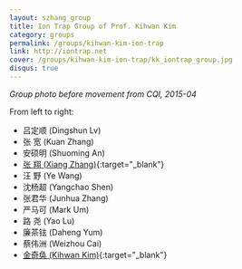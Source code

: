 ```yaml
---
layout: szhang_group
title: Ion Trap Group of Prof. Kihwan Kim
category: groups
permalink: /groups/kihwan-kim-ion-trap
link: http://iontrap.net
cover: /groups/kihwan-kim-ion-trap/kk_iontrap_group.jpg
disqus: true
---
```


*Group photo before movement from CQI, 2015-04*

From left to right:
* 吕定顺 (Dingshun Lv)
* 张 宽 (Kuan Zhang)
* 安硕明 (Shuoming An)
* [张 翔 (Xiang Zhang)](http://iiis.tsinghua.edu.cn/xiangzhang/){:target="_blank"}
* 汪 野 (Ye Wang)
* 沈杨超 (Yangchao Shen)
* 张君华 (Junhua Zhang)
* 严马可 (Mark Um)
* 路 尧 (Yao Lu)
* 廉茶铉 (Daheng Yum)
* 蔡伟洲 (Weizhou Cai)
* [金奇奂 (Kihwan Kim)](http://iiis.tsinghua.edu.cn/kihwan/){:target="_blank"}
